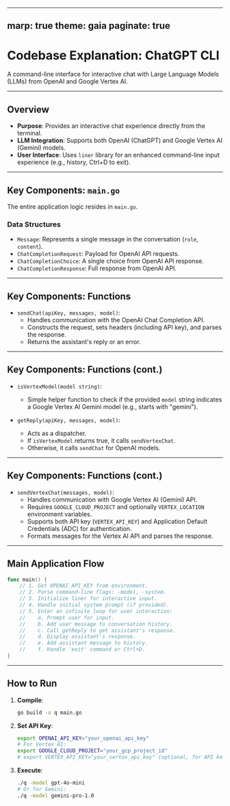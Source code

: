 
---
marp: true
theme: gaia
paginate: true
---

# Codebase Explanation: ChatGPT CLI

A command-line interface for interactive chat with Large Language Models (LLMs) from OpenAI and Google Vertex AI.

---

## Overview

*   **Purpose**: Provides an interactive chat experience directly from the terminal.
*   **LLM Integration**: Supports both OpenAI (ChatGPT) and Google Vertex AI (Gemini) models.
*   **User Interface**: Uses `liner` library for an enhanced command-line input experience (e.g., history, Ctrl+D to exit).

---

## Key Components: `main.go`

The entire application logic resides in `main.go`.

### Data Structures

*   `Message`: Represents a single message in the conversation (`role`, `content`).
*   `ChatCompletionRequest`: Payload for OpenAI API requests.
*   `ChatCompletionChoice`: A single choice from OpenAI API response.
*   `ChatCompletionResponse`: Full response from OpenAI API.

---

## Key Components: Functions

*   `sendChat(apiKey, messages, model)`:
    *   Handles communication with the OpenAI Chat Completion API.
    *   Constructs the request, sets headers (including API key), and parses the response.
    *   Returns the assistant's reply or an error.

---

## Key Components: Functions (cont.)

*   `isVertexModel(model string)`:
    *   Simple helper function to check if the provided `model` string indicates a Google Vertex AI Gemini model (e.g., starts with "gemini").

*   `getReply(apiKey, messages, model)`:
    *   Acts as a dispatcher.
    *   If `isVertexModel` returns true, it calls `sendVertexChat`.
    *   Otherwise, it calls `sendChat` for OpenAI models.

---

## Key Components: Functions (cont.)

*   `sendVertexChat(messages, model)`:
    *   Handles communication with Google Vertex AI (Gemini) API.
    *   Requires `GOOGLE_CLOUD_PROJECT` and optionally `VERTEX_LOCATION` environment variables.
    *   Supports both API key (`VERTEX_API_KEY`) and Application Default Credentials (ADC) for authentication.
    *   Formats messages for the Vertex AI API and parses the response.

---

## Main Application Flow

```go
func main() {
    // 1. Get OPENAI_API_KEY from environment.
    // 2. Parse command-line flags: -model, -system.
    // 3. Initialize liner for interactive input.
    // 4. Handle initial system prompt (if provided).
    // 5. Enter an infinite loop for user interaction:
    //    a. Prompt user for input.
    //    b. Add user message to conversation history.
    //    c. Call getReply to get assistant's response.
    //    d. Display assistant's response.
    //    e. Add assistant message to history.
    //    f. Handle 'exit' command or Ctrl+D.
}
```

---

## How to Run

1.  **Compile**:
    ```bash
    go build -o q main.go
    ```
2.  **Set API Key**:
    ```bash
    export OPENAI_API_KEY="your_openai_api_key"
    # For Vertex AI:
    export GOOGLE_CLOUD_PROJECT="your_gcp_project_id"
    # export VERTEX_API_KEY="your_vertex_api_key" (optional, for API key auth)
    ```
3.  **Execute**:
    ```bash
    ./q -model gpt-4o-mini
    # Or for Gemini:
    ./q -model gemini-pro-1.0
    ```
